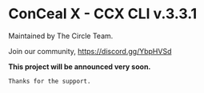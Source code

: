 
# ConCeal X - CCX CLI v.3.3.1

Maintained by The Circle Team.

Join our community, https://discord.gg/YbpHVSd

<b>This project will be announced very soon.</b>

```
Thanks for the support.
```
